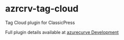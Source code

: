 # azrcrv-tag-cloud
Tag Cloud plugin for ClassicPress

Full plugin details available at [azurecurve Development](https://development.azurecurve.co.uk/classicpress-plugins/tag-cloud/)

